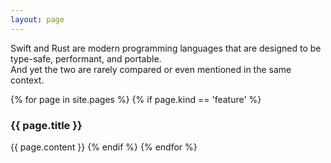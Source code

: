 ```yaml
---
layout: page
---
```


Swift and Rust are modern programming languages that are designed to be type-safe, performant, and portable.  
And yet the two are rarely compared or even mentioned in the same context.

{% for page in site.pages %}
  {% if page.kind == 'feature' %}
  <h3>{{ page.title }}</h3>
  {{ page.content }}
  {% endif %}
{% endfor %}

